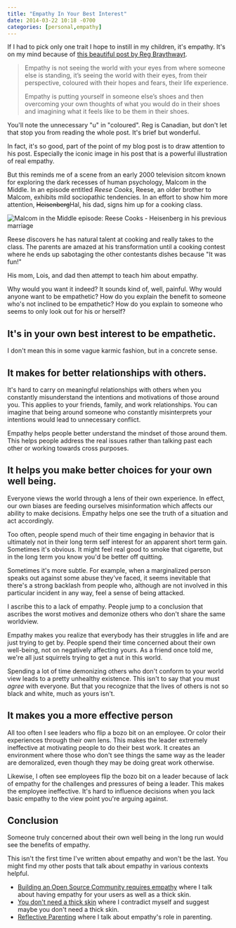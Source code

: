 ```yaml
---
title: "Empathy In Your Best Interest"
date: 2014-03-22 10:18 -0700
categories: [personal,empathy]
---
```


If I had to pick only one trait I hope to instill in my children, it's empathy. It's on my mind because of [this beautiful post by Reg Braythwayt](http://braythwayt.com/2014/03/17/empathy.html).

> Empathy is not seeing the world with your eyes from where someone else is standing, it’s seeing the world with their eyes, from their perspective, coloured with their hopes and fears, their life experience.
>
> Empathy is putting yourself in someone else’s shoes and then overcoming your own thoughts of what you would do in their shoes and imagining what it feels like to be them in their shoes.

You'll note the unnecessary "u" in "coloured". Reg is Canadian, but don't let that stop you from reading the whole post. It's brief but wonderful.

In fact, it's so good, part of the point of my blog post is to draw attention to his post. Especially the iconic image in his post that is a powerful illustration of real empathy.

But this reminds me of a scene from an early 2000 television sitcom known for exploring the dark recesses of human psychology, Malcom in the Middle. In an episode entitled _Reese Cooks_, Reese, an older brother to Malcom, exhibits mild sociopathic tendencies. In an effort to show him more attention, ~~Heisenberg~~Hal, his dad, signs him up for a cooking class.

![Malcom in the Middle episode: Reese Cooks - Heisenberg in his previous marriage](https://f.cloud.github.com/assets/19977/2463115/7ea028fa-af88-11e3-8a79-e3ba584a561d.jpg)

Reese discovers he has natural talent at cooking and really takes to the class. The parents are amazed at his transformation until a cooking contest where he ends up sabotaging the other contestants dishes because "It was fun!"

His mom, Lois, and dad then attempt to teach him about empathy.

<dialog>
<dt>Lois:</dt><dd>How would you feel if you were that poor woman whose quiche you salted?</dd>
<dt>Reese:</dt><dd>…Fat?</dd>
<dt>Hal:</dt><dd>Reese, do you know what empathy is?</dd>
<dt>Reese:</dt><dd>No.</dd>
<dt>Hal:</dt><dd>Well, empathy is putting yourself in other people's shoes so you can feel what they do. If you hurt someone, empathy makes you hurt as well.</dd>
<dt>Reese:</dt><dd>Then why would you want empathy?</dd>
</dialog>

Why would you want it indeed? It sounds kind of, well, painful. Why would anyone want to be empathetic? How do you explain the benefit to someone who's not inclined to be empathetic? How do you explain to someone who seems to only look out for his or herself?

## It's in your own best interest to be empathetic.

I don't mean this in some vague karmic fashion, but in a concrete sense.

## It makes for better relationships with others.

It's hard to carry on meaningful relationships with others when you constantly misunderstand the intentions and motivations of those around you. This applies to your friends, family, and work relationships. You can imagine that being around someone who constantly misinterprets your intentions would lead to unnecessary conflict.

Empathy helps people better understand the mindset of those around them. This helps people address the real issues rather than talking past each other or working towards cross purposes.

## It helps you make better choices for your own well being.

Everyone views the world through a lens of their own experience. In effect, our own biases are feeding ourselves misinformation which affects our ability to make decisions. Empathy helps one see the truth of a situation and act accordingly.

Too often, people spend much of their time engaging in behavior that is ultimately not in their long term self interest for an apparent short term gain. Sometimes it's obvious. It might feel real good to smoke that cigarette, but in the long term you know you'd be better off quitting.

Sometimes it's more subtle. For example, when a marginalized person speaks out against some abuse they've faced, it seems inevitable that there's a strong backlash from people who, although are not involved in this particular incident in any way, feel a sense of being attacked.

I ascribe this to a lack of empathy. People jump to a conclusion that ascribes the worst motives and demonize others who don't share the same worldview.

Empathy makes you realize that everybody has their struggles in life and are just trying to get by. People spend their time concerned about their own well-being, not on negatively affecting yours. As a friend once told me, we're all just squirrels trying to get a nut in this world.

Spending a lot of time demonizing others who don't conform to your world view leads to a pretty unhealthy existence. This isn't to say that you must _agree_ with everyone. But that you recognize that the lives of others is not so black and white, much as yours isn't.

## It makes you a more effective person

All too often I see leaders who flip a bozo bit on an employee. Or color their experiences through their own lens. This makes the leader extremely ineffective at motivating people to do their best work. It creates an environment where those who don't see things the same way as the leader are demoralized, even though they may be doing great work otherwise.

Likewise, I often see employees flip the bozo bit on a leader because of lack of empathy for the challenges and pressures of being a leader. This makes the employee ineffective. It's hard to influence decisions when you lack basic empathy to the view point you're arguing against.

## Conclusion

Someone truly concerned about their own well being in the long run would see the benefits of empathy.

This isn't the first time I've written about empathy and won't be the last. You might find my other posts that talk about empathy in various contexts helpful.

* [Building an Open Source Community requires empathy](https://haacked.com/archive/2007/03/26/building-a-strong-open-source-community-requires-empathy.aspx/) where I talk about having empathy for your users as well as a thick skin.
* [You don't need a thick skin](https://haacked.com/archive/2012/12/17/you-do-not-need-a-thick-skin.aspx/) where I contradict myself and suggest maybe you don't need a thick skin.
* [Reflective Parenting](https://haacked.com/archive/2013/05/27/reflective-parenting.aspx/) where I talk about empathy's role in parenting.

